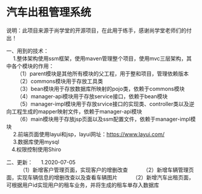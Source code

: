 # 汽车出租管理系统
说明：此项目来源于尚学堂的开源项目，在此用于练手，感谢尚学堂老师们的付出！


一、用到的技术：<br>
 &emsp; 1.整体架构使用ssm框架，使用maven管理整个项目，使用mvc三层架构，其中各个模块的作用：<br>
     &emsp;&emsp;（1）parent模块是其他所有模块的父工程，用于整和项目，管理依赖版本<br>
     &emsp;&emsp;（2）commons模块用于存放工具类<br>
     &emsp;&emsp;（3）bean模块用于存放数据库所映射的pojo类，依赖于commons模块<br>
     &emsp;&emsp;（4）manager-api模块用于存放service接口，依赖于bean模块<br>
     &emsp;&emsp;（5）manager-impl模块用于存放srvice接口的实现类、controller类以及逆向工程生成的mapper映射文件，依赖于manager-api模块<br>
     &emsp;&emsp;（6）main模块用于存放jsp页面以及ssm配置文件，依赖于manager-impl模块<br>
 &emsp; 2.前端页面使用layui和jsp，layui网址：https://www.layui.com/   <br>
 &emsp; 3.数据库使用mysql<br>
 &emsp;4.权限控制使用Shiro<br>
 
 二、更新：
 &emsp; 1.2020-07-05<br>
 &emsp; &emsp; （1）新增客户管理页面，实现客户的增删改查
 &emsp; &emsp; （2）新增车辆管理页面，实现车辆信息的增删改查以及查看车辆图片
 &emsp; &emsp; （2）新增汽车出租页面，可根据用户id实现用户的租车业务，并将生成的租车单存入数据库
